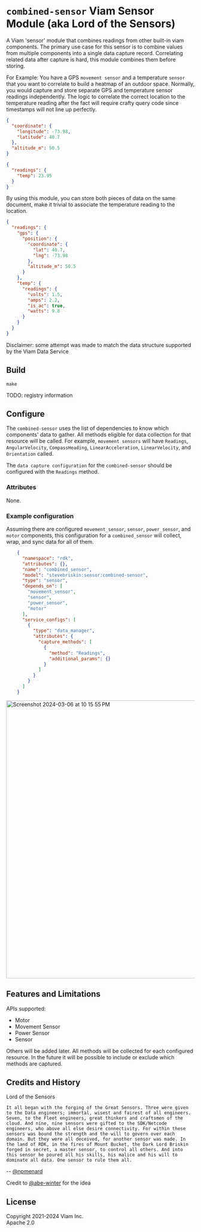 
# `combined-sensor` Viam Sensor Module (aka Lord of the Sensors)

A Viam 'sensor' module that combines readings from other built-in viam components.
The primary use case for this sensor is to combine values from multiple components into a single data capture record. Correlating related data after capture is hard, this module combines them before storing.

For Example: You have a GPS `movement sensor` and a temperature `sensor` that you want to correlate to build a heatmap of an outdoor space.
Normally, you would capture and store separate GPS and temperature sensor readings independently. The logic to correlate the correct location to the temperature reading after the fact will require crafty query code since timestamps will not line up perfectly.
```json
{
  "coordinate": {
    "longitude": -73.98,
    "latitude": 40.7
  },
  "altitude_m": 50.5
}
```

```json
{
  "readings": {
    "temp": 23.95
  }
}
```

By using this module, you can store both pieces of data on the same document, make it trivial to associate the temperature reading to the location.
```json
{
  "readings": {
    "gps": {
      "position": {
        "coordinate": {
          "lat": 40.7,
          "lng": -73.98
        },
        "altitude_m": 50.5
      }
    },
    "temp": {
      "readings": {
        "volts": 1.5,
        "amps": 2.2,
        "is_ac": true,
        "watts": 9.8
      }
    }
  }
}
```

Disclaimer: some attempt was made to match the data structure supported by the Viam Data Service

## Build

`make`

TODO: registry information

## Configure

The `combined-sensor` uses the list of dependencies to know which components' data to gather. All methods eligible for data collection for that resource will be called. For example, `movement sensors` will have `Readings`, `AngularVelocity`, `CompassHeading`, `LinearAcceleration`, `LinearVelocity`, and `Orientation` called.

The `data capture configuration` for the `combined-sensor` should be configured with the `Readings` method.

### Attributes

None.

### Example configuration
Assuming there are configured `movement_sensor`, `sensor`, `power_sensor`, and `motor` components, this configuration for a `combined_sensor` will collect, wrap, and sync data for all of them.

```json
    {
      "namespace": "rdk",
      "attributes": {},
      "name": "combined_sensor",
      "model": "stevebriskin:sensor:combined-sensor",
      "type": "sensor",
      "depends_on": [
        "movement_sensor",
        "sensor",
        "power_sensor",
        "motor"
      ],
      "service_configs": [
        {
          "type": "data_manager",
          "attributes": {
            "capture_methods": [
              {
                "method": "Readings",
                "additional_params": {}
              }
            ]
          }
        }
      ]
    }
```

<img width="742" alt="Screenshot 2024-03-06 at 10 15 55 PM" src="https://github.com/stevebriskin/viam-merged-sensor-module/assets/1838886/ac87fc90-93b2-4168-9732-780019892367">

## Features and Limitations

APIs supported:
* Motor
* Movement Sensor
* Power Sensor
* Sensor

Others will be added later.
All methods will be collected for each configured resource. In the future it will be possible to include or exclude which methods are captured.

## Credits and History

Lord of the Sensors
```
It all began with the forging of the Great Sensors. Three were given to the Data engineers; immortal, wisest and fairest of all engineers. Seven, to the Fleet engineers, great thinkers and craftsmen of the cloud. And nine, nine sensors were gifted to the SDK/Netcode engineers, who above all else desire connectivity. For within these sensors was bound the strength and the will to govern over each domain. But they were all deceived, for another sensor was made. In the land of RDK, in the fires of Mount Bucket, the Dark Lord Briskin forged in secret, a master sensor, to control all others. And into this sensor he poured all his skills, his malice and his will to dominate all data. One sensor to rule them all.
```
-- [@npmenard]([url](https://github.com/npmenard))

Credit to [@abe-winter]([url](https://github.com/abe-winter)) for the idea

## License
Copyright 2021-2024 Viam Inc. <br>
Apache 2.0

